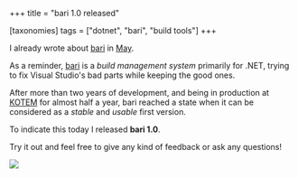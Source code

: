 +++
title = "bari 1.0 released"

[taxonomies]
tags = ["dotnet", "bari", "build tools"]
+++

I already wrote about [bari](http://vigoo.github.io/bari) in [May](@/posts/2014-05-16-introducing-bari.md).

As a reminder, [bari](http://vigoo.github.io/bari) is a *build management system* primarily for .NET, trying to fix Visual Studio's bad parts while keeping the good ones.

After more than two years of development, and being in production at [KOTEM](http://www.kotem.com/) for almost half a year, bari reached a state when it can be considered as a *stable* and *usable* first version.

To indicate this today I released **bari 1.0**.

Try it out and feel free to give any kind of feedback or ask any questions!

![](http://vigoo.github.io/bari/img/barilogo-small.png)
